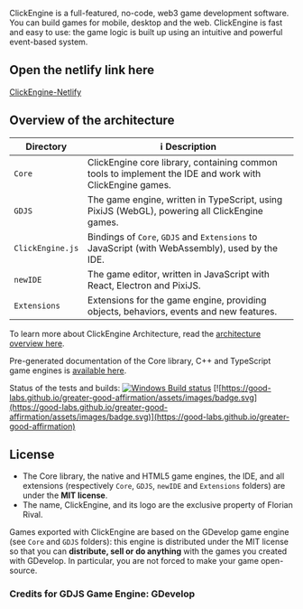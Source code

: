 ClickEngine is a full-featured, no-code, web3 game development software. You can build games for mobile, desktop and the web. ClickEngine is fast and easy to use: the game logic is built up using an intuitive and powerful event-based system.

## Open the netlify link here

[ClickEngine-Netlify](https://6681a1a8fab9d0611bb7b231--polite-pixie-86e8ff.netlify.app/)

## Overview of the architecture

| Directory        | ℹ️ Description                                                                                          |
| ---------------- | ------------------------------------------------------------------------------------------------------- |
| `Core`           | ClickEngine core library, containing common tools to implement the IDE and work with ClickEngine games. |
| `GDJS`           | The game engine, written in TypeScript, using PixiJS (WebGL), powering all ClickEngine games.           |
| `ClickEngine.js` | Bindings of `Core`, `GDJS` and `Extensions` to JavaScript (with WebAssembly), used by the IDE.          |
| `newIDE`         | The game editor, written in JavaScript with React, Electron and PixiJS.                                 |
| `Extensions`     | Extensions for the game engine, providing objects, behaviors, events and new features.                  |

To learn more about ClickEngine Architecture, read the [architecture overview here](Core/ClickEngine-Architecture-Overview.md).

Pre-generated documentation of the Core library, C++ and TypeScript game engines is [available here](https://docs.ClickEngine.io).

Status of the tests and builds: [![Windows Build status](https://ci.appveyor.com/api/projects/status/84uhtdox47xp422x/branch/master?svg=true)](https://ci.appveyor.com/project/4ian/ClickEngine/branch/master) [![https://good-labs.github.io/greater-good-affirmation/assets/images/badge.svg](https://good-labs.github.io/greater-good-affirmation/assets/images/badge.svg)](https://good-labs.github.io/greater-good-affirmation)

## License

- The Core library, the native and HTML5 game engines, the IDE, and all extensions (respectively `Core`, `GDJS`, `newIDE` and `Extensions` folders) are under the **MIT license**.
- The name, ClickEngine, and its logo are the exclusive property of Florian Rival.

Games exported with ClickEngine are based on the GDevelop game engine (see `Core` and `GDJS` folders): this engine is distributed under the MIT license so that you can **distribute, sell or do anything** with the games you created with GDevelop. In particular, you are not forced to make your game open-source.

[node.js]: https://nodejs.org

### Credits for GDJS Game Engine: GDevelop
